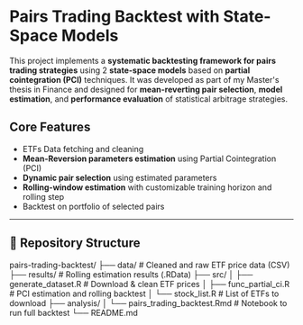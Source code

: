 #  Pairs Trading Backtest with State-Space Models

This project implements a **systematic backtesting framework for pairs trading strategies** using 2 **state-space models** based on **partial cointegration (PCI)** techniques. It was developed as part of my Master's thesis in Finance and designed for **mean-reverting pair selection**, **model estimation**, and **performance evaluation** of statistical arbitrage strategies.

##  Core Features

-  ETFs Data fetching and cleaning 
-  **Mean-Reversion parameters estimation** using Partial Cointegration (PCI)
-  **Dynamic pair selection** using estimated parameters
-  **Rolling-window estimation** with customizable training horizon and rolling step
-  Backtest on portfolio of selected pairs
---

## 📂 Repository Structure

pairs-trading-backtest/
├── data/ # Cleaned and raw ETF price data (CSV)
├── results/ # Rolling estimation results (.RData)
├── src/
│ ├── generate_dataset.R # Download & clean ETF prices
│ ├── func_partial_ci.R # PCI estimation and rolling backtest
│ └── stock_list.R # List of ETFs to download
├── analysis/
│ └── pairs_trading_backtest.Rmd # Notebook to run full backtest
└── README.md